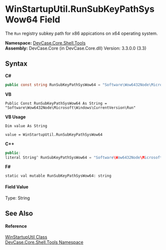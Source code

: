 # WinStartupUtil.RunSubKeyPathSysWow64 Field
 

The `Run` registry subkey path for x86 appications on x64 operating system.

**Namespace:**&nbsp;<a href="N_DevCase_Core_Shell_Tools">DevCase.Core.Shell.Tools</a><br />**Assembly:**&nbsp;DevCase.Core (in DevCase.Core.dll) Version: 3.3.0.0 (3.3)

## Syntax

**C#**<br />
``` C#
public const string RunSubKeyPathSysWow64 = "Software\Wow6432Node\Microsoft\Windows\CurrentVersion\Run"
```

**VB**<br />
``` VB
Public Const RunSubKeyPathSysWow64 As String = "Software\Wow6432Node\Microsoft\Windows\CurrentVersion\Run"
```

**VB Usage**<br />
``` VB Usage
Dim value As String

value = WinStartupUtil.RunSubKeyPathSysWow64

```

**C++**<br />
``` C++
public:
literal String^ RunSubKeyPathSysWow64 = "Software\Wow6432Node\Microsoft\Windows\CurrentVersion\Run"
```

**F#**<br />
``` F#
static val mutable RunSubKeyPathSysWow64: string
```


#### Field Value
Type: String

## See Also


#### Reference
<a href="T_DevCase_Core_Shell_Tools_WinStartupUtil">WinStartupUtil Class</a><br /><a href="N_DevCase_Core_Shell_Tools">DevCase.Core.Shell.Tools Namespace</a><br />